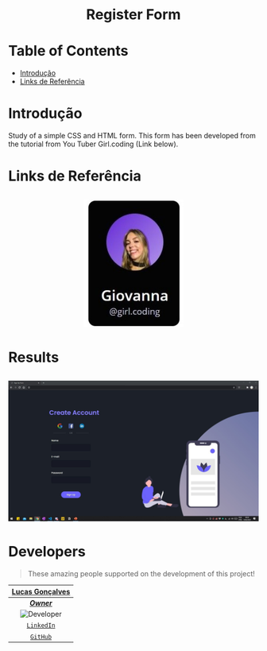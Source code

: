 <h1 align="center">
    Register Form <br>

</h1>

# Table of Contents
- [Introdução](#Introdução)
- [Links de Referência](#Links-de-Referência)

# Introdução 

Study of a simple CSS and HTML form. This form has been developed from the tutorial from You Tuber Girl.coding (Link below).


# Links de Referência
<h2 align="center"><a href="https://giovannamoeller.github.io/links/" target="_blank"><img alt="Girl Coding" title="Instructor" src="https://raw.githubusercontent.com/Auriflanos/Register-Form/main/SharedScreenshot.jpg" width="200px"/></a></h2>

# **Results**
<h2 align="center"><img alt="Register_Form" title="Register_Form" src="https://raw.githubusercontent.com/Auriflanos/Register-Form/main/FinalResults.jpg" width="800px" /></h2>

# **Developers**

> These amazing people supported on the development of this project!

| <a href="https://github.com/Auriflanos" target="_blank">**Lucas Gonçalves**</a> | 
| :---: |
| <a href="https://github.com/Auriflanos" target="_blank">***Owner***</a> |
|<img alt="Developer" title="Developer" src="https://avatars0.githubusercontent.com/u/66454089?s=460&u=7d44989a97508ae37a8d5d81fb1bf19e005f15e9&v=4" width="130px" />| 
| <a href="https://www.linkedin.com/in/lucasrgoncalves/" target="_blank">`LinkedIn`</a> | 
| <a href="https://github.com/Auriflanos" target="_blank">`GitHub`</a> 
